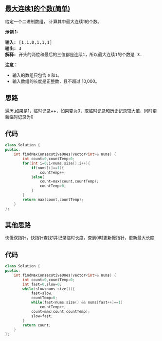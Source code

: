 ## [最大连续1的个数(简单)](https://leetcode-cn.com/problems/max-consecutive-ones/)
<p>给定一个二进制数组， 计算其中最大连续1的个数。</p>

<p><strong>示例 1:</strong></p>

<pre><strong>输入:</strong> [1,1,0,1,1,1]
<strong>输出:</strong> 3
<strong>解释:</strong> 开头的两位和最后的三位都是连续1，所以最大连续1的个数是 3.
</pre>

<p><strong>注意：</strong></p>

<ul>
	<li>输入的数组只包含&nbsp;<code>0</code> 和<code>1</code>。</li>
	<li>输入数组的长度是正整数，且不超过 10,000。</li>
</ul>

## 思路
遍历,如果是1，临时记录++，如果变为0，取临时记录和历史记录较大值，同时更新临时记录为0

## 代码
```c++
class Solution {
public:
    int findMaxConsecutiveOnes(vector<int>& nums) {
        int count=0,countTemp=0;
        for(int i=0;i<nums.size();i++){
            if(nums[i]==1){
                countTemp++;
            }else{
                count=max(count,countTemp);
                countTemp=0;
            }
        }
        return max(count,countTemp);
    }
};
```
## 其他思路
快慢双指针，快指针查找1并记录临时长度，查到0时更新慢指针，更新最大长度

## 代码
```c++
class Solution {
public:
    int findMaxConsecutiveOnes(vector<int>& nums) {
        int count=0,countTemp=0;
        int fast=0,slow=0;
        while(slow<nums.size()){
            fast=slow;
            countTemp=0;
            while(fast<nums.size() && nums[fast++]==1)
                countTemp++;
            count=max(count,countTemp);
            slow=fast;
        }
        return count;
    }
};
```